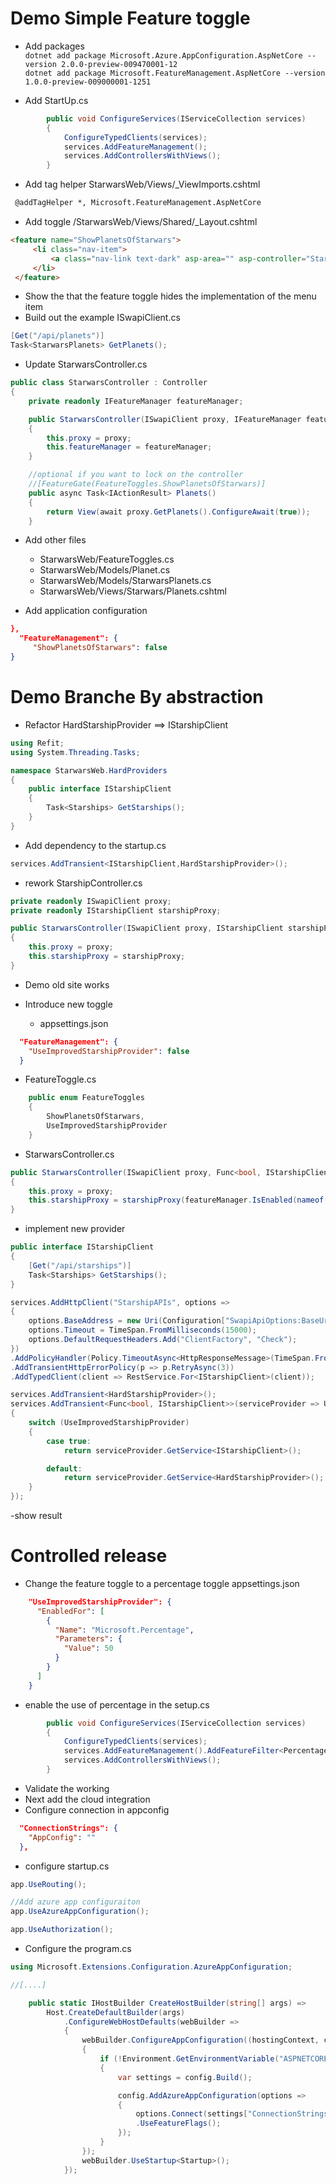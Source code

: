 # Demo Simple Feature toggle

- Add packages  
`dotnet add package Microsoft.Azure.AppConfiguration.AspNetCore --version 2.0.0-preview-009470001-12`  
`dotnet add package Microsoft.FeatureManagement.AspNetCore --version 1.0.0-preview-009000001-1251`

- Add StartUp.cs

``` c#
        public void ConfigureServices(IServiceCollection services)
        {
            ConfigureTypedClients(services);
            services.AddFeatureManagement();
            services.AddControllersWithViews();
        }
```

- Add tag helper StarwarsWeb/Views/_ViewImports.cshtml

``` html
 @addTagHelper *, Microsoft.FeatureManagement.AspNetCore
```

- Add toggle /StarwarsWeb/Views/Shared/_Layout.cshtml

``` html
<feature name="ShowPlanetsOfStarwars">
     <li class="nav-item">
         <a class="nav-link text-dark" asp-area="" asp-controller="Starwars" asp-action="Planets">Planets</a>
     </li>
 </feature>
 ```

- Show the that the feature toggle hides the implementation of the menu item
- Build out the example ISwapiClient.cs

``` c#
[Get("/api/planets")]
Task<StarwarsPlanets> GetPlanets();
```

- Update StarwarsController.cs

``` c#
public class StarwarsController : Controller
{
    private readonly IFeatureManager featureManager;

    public StarwarsController(ISwapiClient proxy, IFeatureManager featureManager)
    {
        this.proxy = proxy;
        this.featureManager = featureManager;
    }

    //optional if you want to lock on the controller
    //[FeatureGate(FeatureToggles.ShowPlanetsOfStarwars)]
    public async Task<IActionResult> Planets()
    {
        return View(await proxy.GetPlanets().ConfigureAwait(true));
    }

```

- Add other files
  -  StarwarsWeb/FeatureToggles.cs
  -  StarwarsWeb/Models/Planet.cs
  -  StarwarsWeb/Models/StarwarsPlanets.cs
  -  StarwarsWeb/Views/Starwars/Planets.cshtml

- Add application configuration  

``` json
},
  "FeatureManagement": {
     "ShowPlanetsOfStarwars": false
}
```

# Demo Branche By abstraction
- Refactor HardStarshipProvider ==> IStarshipClient

``` c#
using Refit;
using System.Threading.Tasks;

namespace StarwarsWeb.HardProviders
{
    public interface IStarshipClient
    {
        Task<Starships> GetStarships();
    }
}
```

- Add dependency to the startup.cs

``` c#
services.AddTransient<IStarshipClient,HardStarshipProvider>();
```

- rework StarshipController.cs

``` c#
private readonly ISwapiClient proxy;
private readonly IStarshipClient starshipProxy;

public StarwarsController(ISwapiClient proxy, IStarshipClient starshipProxy)
{
    this.proxy = proxy;
    this.starshipProxy = starshipProxy;
}
```

- Demo old site works

- Introduce new toggle
  - appsettings.json

``` json
  "FeatureManagement": {
    "UseImprovedStarshipProvider": false
  }
```

 - FeatureToggle.cs

``` c#
    public enum FeatureToggles
    {
        ShowPlanetsOfStarwars,
        UseImprovedStarshipProvider
    }
```

 - StarwarsController.cs

``` c#
public StarwarsController(ISwapiClient proxy, Func<bool, IStarshipClient> starshipProxy, IFeatureManager featureManager)
{
    this.proxy = proxy;
    this.starshipProxy = starshipProxy(featureManager.IsEnabled(nameof(FeatureToggles.UseImprovedStarshipProvider)));
}
```

- implement new provider

```c# IStarshipClient.cs
public interface IStarshipClient
{
    [Get("/api/starships")]
    Task<Starships> GetStarships();
}
```

```c# Startup.cs
services.AddHttpClient("StarshipAPIs", options =>
{
    options.BaseAddress = new Uri(Configuration["SwapiApiOptions:BaseUrl"]);
    options.Timeout = TimeSpan.FromMilliseconds(15000);
    options.DefaultRequestHeaders.Add("ClientFactory", "Check");
})
.AddPolicyHandler(Policy.TimeoutAsync<HttpResponseMessage>(TimeSpan.FromMilliseconds(15000)))
.AddTransientHttpErrorPolicy(p => p.RetryAsync(3))
.AddTypedClient(client => RestService.For<IStarshipClient>(client));

services.AddTransient<HardStarshipProvider>();
services.AddTransient<Func<bool, IStarshipClient>>(serviceProvider => UseImprovedStarshipProvider =>
{
    switch (UseImprovedStarshipProvider)
    {
        case true:
            return serviceProvider.GetService<IStarshipClient>();

        default:
            return serviceProvider.GetService<HardStarshipProvider>();
    }
});
```

-show result

# Controlled release

- Change the feature toggle to a percentage toggle appsettings.json

```json
    "UseImprovedStarshipProvider": {
      "EnabledFor": [
        {
          "Name": "Microsoft.Percentage",
          "Parameters": {
            "Value": 50
          }
        }
      ]
    }
```

- enable the use of percentage in the setup.cs

``` c#
        public void ConfigureServices(IServiceCollection services)
        {
            ConfigureTypedClients(services);
            services.AddFeatureManagement().AddFeatureFilter<PercentageFilter>();
            services.AddControllersWithViews();
        }
```

- Validate the working
- Next add the cloud integration
- Configure connection in appconfig

``` json
  "ConnectionStrings": {
    "AppConfig": ""
  },
```

- configure startup.cs

``` c#
app.UseRouting();

//Add azure app configuraiton
app.UseAzureAppConfiguration();

app.UseAuthorization();
```

- Configure the program.cs

``` c#
using Microsoft.Extensions.Configuration.AzureAppConfiguration;

//[....]

    public static IHostBuilder CreateHostBuilder(string[] args) =>
        Host.CreateDefaultBuilder(args)
            .ConfigureWebHostDefaults(webBuilder =>
            {
                webBuilder.ConfigureAppConfiguration((hostingContext, config) =>
                {
                    if (!Environment.GetEnvironmentVariable("ASPNETCORE_ENVIRONMENT").Equals("Development", StringComparison.OrdinalIgnoreCase))
                    {
                        var settings = config.Build();

                        config.AddAzureAppConfiguration(options =>
                        {
                            options.Connect(settings["ConnectionStrings:AppConfig"])
                            .UseFeatureFlags();
                        });
                    }
                });
                webBuilder.UseStartup<Startup>();
            });
```
